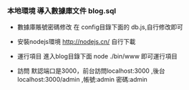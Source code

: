 ### 本地環境 導入數據庫文件 blog.sql

* 數據庫賬號密碼修改 在 config目錄下面的 db.js,自行修改即可

* 安裝nodejs環境 http://nodejs.cn/ 自行下載

* 運行項目 進入blog目錄下面 node ./bin/www 即可運行項目

* 訪問 默認端口是3000，前台訪問localhost:3000 ,後台localhost:3000/admin ,帳號:admin 密碼:admin
